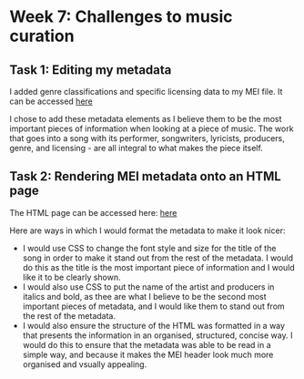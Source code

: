 # Week 7: Challenges to music curation

## Task 1: Editing my metadata
I added genre classifications and specific licensing data to my MEI file.
It can be accessed [here](WEEK9FINALcopy.mei)

I chose to add these metadata elements as I believe them to be the most important pieces of information when looking at a piece of music. The work that goes into a song with its performer, songwriters, lyricists, producers, genre, and licensing - are all integral to what makes the piece itself. 

## Task 2: Rendering MEI metadata onto an HTML page
The HTML page can be accessed here: [here](metaRAW.html)

Here are ways in which I would format the metadata to make it look nicer:
- I would use CSS to change the font style and size for the title of the song in order to make it stand out from the rest of the metadata. I would do this as the title is the most important piece of information and I would like it to be clearly shown.
- I would also use CSS to put the name of the artist and producers in italics and bold, as thee are what I believe to be the second most important pieces of metadata, and I would like them to stand out from the rest of the metadata.
- I would also ensure the structure of the HTML was formatted in a way that presents the information in an organised, structured, concise way. I would do this to ensure that the metadata was able to be read in a simple way, and because it makes the MEI header look much more organised and vsually appealing.
